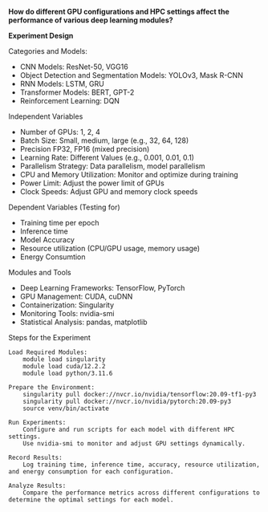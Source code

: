 **How do different GPU configurations and HPC settings affect the performance of various deep learning modules?**

**Experiment Design**

Categories and Models:
- CNN Models: ResNet-50, VGG16
- Object Detection and Segmentation Models: YOLOv3, Mask R-CNN
- RNN Models: LSTM, GRU
- Transformer Models: BERT, GPT-2
- Reinforcement Learning: DQN

Independent Variables
- Number of GPUs: 1, 2, 4
- Batch Size: Small, medium, large (e.g., 32, 64, 128)
- Precision FP32, FP16 (mixed precision)
- Learning Rate: Different Values (e.g., 0.001, 0.01, 0.1)
- Parallelism Strategy: Data parallelism, model parallelism
- CPU and Memory Utilization: Monitor and optimize during training
- Power Limit: Adjust the power limit of GPUs
- Clock Speeds: Adjust GPU and memory clock speeds

Dependent Variables (Testing for)
- Training time per epoch
- Inference time
- Model Accuracy
- Resource utilization (CPU/GPU usage, memory usage)
- Energy Consumtion

Modules and Tools
- Deep Learning Frameworks: TensorFlow, PyTorch
- GPU Management: CUDA, cuDNN
- Containerization: Singularity
- Monitoring Tools: nvidia-smi
- Statistical Analysis: pandas, matplotlib


Steps for the Experiment

    Load Required Modules:
        module load singularity
        module load cuda/12.2.2
        module load python/3.11.6

    Prepare the Environment:
        singularity pull docker://nvcr.io/nvidia/tensorflow:20.09-tf1-py3
        singularity pull docker://nvcr.io/nvidia/pytorch:20.09-py3
        source venv/bin/activate

    Run Experiments:
        Configure and run scripts for each model with different HPC settings.
        Use nvidia-smi to monitor and adjust GPU settings dynamically.

    Record Results:
        Log training time, inference time, accuracy, resource utilization, and energy consumption for each configuration.

    Analyze Results:
        Compare the performance metrics across different configurations to determine the optimal settings for each model.
